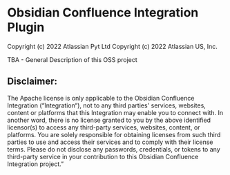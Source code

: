 # Obsidian Confluence Integration Plugin

Copyright (c) 2022 Atlassian Pyt Ltd
Copyright (c) 2022 Atlassian US, Inc.

TBA - General Description of this OSS project

## Disclaimer:
The Apache license is only applicable to the Obsidian Confluence Integration (“Integration“), not to any third parties' services, websites, content or platforms that this Integration may enable you to connect with.  In another word, there is no license granted to you by the above identified licensor(s) to access any third-party services, websites, content, or platforms.  You are solely responsible for obtaining licenses from such third parties to use and access their services and to comply with their license terms. Please do not disclose any passwords, credentials, or tokens to any third-party service in your contribution to this Obsidian Confluence Integration project.”
